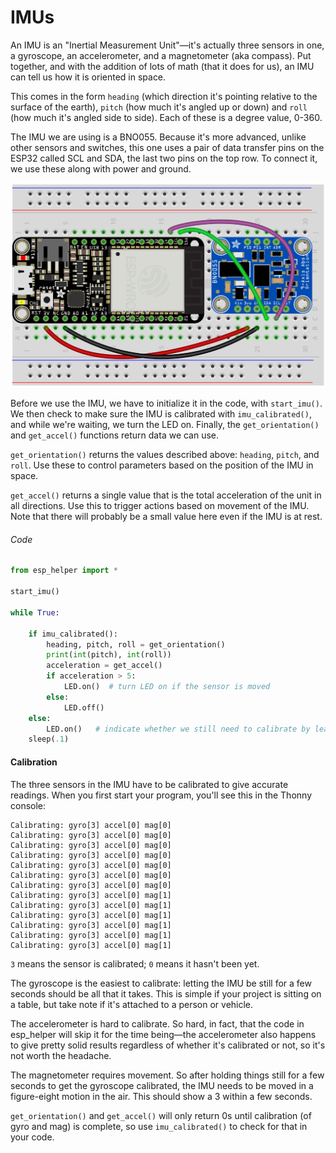 # IMUs

An IMU is an "Inertial Measurement Unit"—it's actually three sensors in one, a gyroscope, an accelerometer, and a magnetometer (aka compass). Put together, and with the addition of lots of math (that it does for us), an IMU can tell us how it is oriented in space. 

This comes in the form `heading` (which direction it's pointing relative to the surface of the earth), `pitch` (how much it's angled up or down) and `roll` (how much it's angled side to side). Each of these is a degree value, 0-360.

The IMU we are using is a BNO055. Because it's more advanced, unlike other sensors and switches, this one uses a pair of data transfer pins on the ESP32 called SCL and SDA, the last two pins on the top row. To connect it, we use these along with power and ground.

![](img/imu.png)


Before we use the IMU, we have to initialize it in the code, with `start_imu()`. We then check to make sure the IMU is calibrated with `imu_calibrated()`, and while we're waiting, we turn the LED on. Finally, the `get_orientation()` and `get_accel()` functions return data we can use.

`get_orientation()` returns the values described above: `heading`, `pitch`, and `roll`. Use these to control parameters based on the position of the IMU in space.

`get_accel()` returns a single value that is the total acceleration of the unit in all directions. Use this to trigger actions based on movement of the IMU. Note that there will probably be a small value here even if the IMU is at rest.


###### Code

```py
from esp_helper import *

start_imu()

while True:

    if imu_calibrated():
        heading, pitch, roll = get_orientation()
        print(int(pitch), int(roll))
        acceleration = get_accel()
        if acceleration > 5:
            LED.on()  # turn LED on if the sensor is moved
        else:
            LED.off()
    else:
        LED.on()   # indicate whether we still need to calibrate by leaving the LED on
    sleep(.1)
```    

#### Calibration

The three sensors in the IMU have to be calibrated to give accurate readings. When you first start your program, you'll see this in the Thonny console:

```
Calibrating: gyro[3] accel[0] mag[0]
Calibrating: gyro[3] accel[0] mag[0]
Calibrating: gyro[3] accel[0] mag[0]
Calibrating: gyro[3] accel[0] mag[0]
Calibrating: gyro[3] accel[0] mag[0]
Calibrating: gyro[3] accel[0] mag[0]
Calibrating: gyro[3] accel[0] mag[0]
Calibrating: gyro[3] accel[0] mag[1]
Calibrating: gyro[3] accel[0] mag[1]
Calibrating: gyro[3] accel[0] mag[1]
Calibrating: gyro[3] accel[0] mag[1]
Calibrating: gyro[3] accel[0] mag[1]
Calibrating: gyro[3] accel[0] mag[1]
```

`3` means the sensor is calibrated; `0` means it hasn't been yet.

The gyroscope is the easiest to calibrate: letting the IMU be still for a few seconds should be all that it takes. This is simple if your project is sitting on a table, but take note if it's attached to a person or vehicle.

The accelerometer is hard to calibrate. So hard, in fact, that the code in esp_helper will skip it for the time being—the accelerometer also happens to give pretty solid results regardless of whether it's calibrated or not, so it's not worth the headache.

The magnetometer requires movement. So after holding things still for a few seconds to get the gyroscope calibrated, the IMU needs to be moved in a figure-eight motion in the air. This should show a 3 within a few seconds.

`get_orientation()` and `get_accel()` will only return 0s until calibration (of gyro and mag) is complete, so use `imu_calibrated()` to check for that in your code.




<!-- 
Accelerometer Calibration

Place the device in 6 different stable positions for a period of few seconds to allow the accelerometer to calibrate.

Make sure that there is slow movement between 2 stable positions.

The 6 stable positions could be in any direction, but make sure that the device is lying at least once perpendicular to the x, y and z axis.

 -->